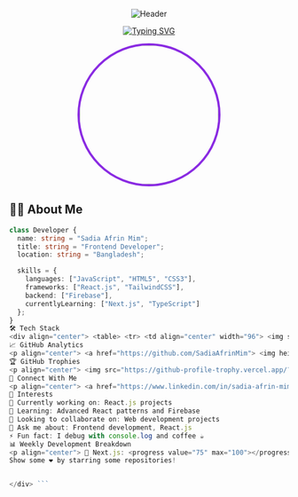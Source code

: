 <div align="center">

![Header](https://capsule-render.vercel.app/api?type=waving&color=gradient&height=250&section=header&text=Sadia%20Afrin%20Mim&fontSize=60&animation=fadeIn&fontAlignY=35)

[![Typing SVG](https://readme-typing-svg.demolab.com?font=Fira+Code&size=22&duration=3000&pause=1000&color=8A4FFF&center=true&vCenter=true&width=600&lines=Frontend+Developer;React.js+Enthusiast;Full+Stack+Web+Developer+in+Training;Passionate+about+Learning+and+Growing)](https://git.io/typing-svg)

<p align="center">
  <img src="https://i.ibb.co/0p1mkDZt/photo-6242537220602971162-x.jpg" width="250" height="250" style="border-radius:50%; border: 4px solid #8A2BE2;">
</p>

</div>

## 👩‍💻 About Me
```ts
class Developer {
  name: string = "Sadia Afrin Mim";
  title: string = "Frontend Developer";
  location: string = "Bangladesh";

  skills = {
    languages: ["JavaScript", "HTML5", "CSS3"],
    frameworks: ["React.js", "TailwindCSS"],
    backend: ["Firebase"],
    currentlyLearning: ["Next.js", "TypeScript"]
  };
}
🛠️ Tech Stack
<div align="center"> <table> <tr> <td align="center" width="96"> <img src="https://skillicons.dev/icons?i=html" width="48" height="48" alt="HTML" /> <br>HTML </td> <td align="center" width="96"> <img src="https://skillicons.dev/icons?i=css" width="48" height="48" alt="CSS" /> <br>CSS </td> <td align="center" width="96"> <img src="https://skillicons.dev/icons?i=js" width="48" height="48" alt="JavaScript" /> <br>JavaScript </td> <td align="center" width="96"> <img src="https://skillicons.dev/icons?i=react" width="48" height="48" alt="React" /> <br>React </td> </tr> <tr> <td align="center" width="96"> <img src="https://skillicons.dev/icons?i=nextjs" width="48" height="48" alt="Next.js" /> <br>Next.js </td> <td align="center" width="96"> <img src="https://skillicons.dev/icons?i=mongodb" width="48" height="48" alt="MongoDB" /> <br>MongoDB </td> <td align="center" width="96"> <img src="https://skillicons.dev/icons?i=typescript" width="48" height="48" alt="TypeScript" /> <br>TypeScript </td> <td align="center" width="96"> <img src="https://skillicons.dev/icons?i=tailwind" width="48" height="48" alt="Tailwind" /> <br>Tailwind </td> </tr> </table> </div>
📈 GitHub Analytics
<p align="center"> <a href="https://github.com/SadiaAfrinMim"> <img height="180em" src="https://github-readme-stats.vercel.app/api?username=SadiaAfrinMim&show_icons=true&theme=radical&cache_seconds=86400"/> <img height="180em" src="https://github-readme-stats.vercel.app/api/top-langs/?username=SadiaAfrinMim&layout=compact&theme=radical"/> </a> </p> <p align="center"> <img src="https://github-readme-streak-stats.herokuapp.com/?user=SadiaAfrinMim&theme=radical" alt="SadiaAfrinMim" /> </p>
🏆 GitHub Trophies
<p align="center"> <img src="https://github-profile-trophy.vercel.app/?username=SadiaAfrinMim&theme=radical&row=1&column=6" /> </p>
🤝 Connect With Me
<p align="center"> <a href="https://www.linkedin.com/in/sadia-afrin-mim-5198121b0/"> <img src="https://img.shields.io/badge/LinkedIn-0077B5?style=for-the-badge&logo=linkedin&logoColor=white" /> </a> <a href="mailto:sadiaafrinmim660@gmail.com"> <img src="https://img.shields.io/badge/Gmail-D14836?style=for-the-badge&logo=gmail&logoColor=white" /> </a> </p>
📌 Interests
🔭 Currently working on: React.js projects
🌱 Learning: Advanced React patterns and Firebase
👯 Looking to collaborate on: Web development projects
💬 Ask me about: Frontend development, React.js
⚡ Fun fact: I debug with console.log and coffee ☕
📊 Weekly Development Breakdown
<p align="center"> 🚀 Next.js: <progress value="75" max="100"></progress> 75%<br> ⚡ React.js: <progress value="65" max="100"></progress> 65%<br> 💡 TypeScript: <progress value="60" max="100"></progress> 60%<br> 🌐 MongoDB: <progress value="50" max="100"></progress> 50%<br> 💻 Express.js: <progress value="40" max="100"></progress> 40%<br> 🔧 JavaScript: <progress value="35" max="100"></progress> 35% </p> <div align="center">
Show some ❤️ by starring some repositories!


</div> ```
